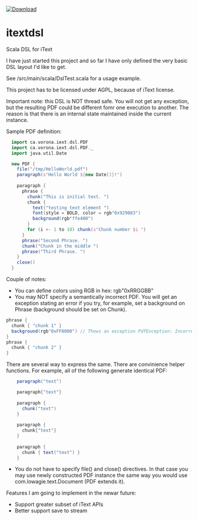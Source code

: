  [ ![Download](https://api.bintray.com/packages/morgaroth/maven/itext4s/images/download.svg) ](https://bintray.com/morgaroth/maven/itext4s/_latestVersion)


itextdsl
========

Scala DSL for iText

I have just started this project and so far I have only defined the very basic DSL layout I'd like to get.

See /src/main/scala/DslTest.scala for a usage example.

This project has to be licensed under AGPL, because of iText license.

Important note: this DSL is NOT thread safe. You will not get any exception, but the resulting PDF could be different fomr one execution to another. The reason is that there is an internal state maintained inside the current instance.

Sample PDF definition:

```scala
  import ca.vorona.iext.dsl.PDF
  import ca.vorona.iext.dsl.PDF._
  import java.util.Date

  new PDF {
    file("/tmp/HelloWorld.pdf")
    paragraph(s"Hello World ${new Date()}!")
    
    paragraph {
      phrase {
        chunk("This is initial text. ")
        chunk {
          text("testing text element ")
          font(style = BOLD, color = rgb"0x929083")
          background(rgb"ffe400")
        }
        for (i <- 1 to 10) chunk(s"Chunk number $i ")
      }
      phrase("Second Phrase. ")
      chunk("Chunk in the middle ")
      phrase("Third Phrase. ")
    }
    close()
  }
```

Couple of notes:
- You can define colors using RGB in hex: rgb"0xRRGGBB"
- You may NOT specify a semantically incorrect PDF. You will get an exception stating an error if you try, for example, set a background on Phrase (background should be set on Chunk).

```scala
phrase {
  chunk { "chunk 1" }
  background(rgb"0xFF0000") // Thows an exception PdfException: Incorrect location for background()
}
phrase {
  chunk { "chunk 2" }
}
```

There are several way to express the same. There are convinience helper functions. For example, all of the following generate identical PDF:

```scala
    paragraph("text")

    paragraph{"text"}
    
    paragraph {
      chunk("text")
    }
    
    paragraph {
      chunk{"text"}
    }
    
    paragraph {
      chunk { text("text") }
    }
```


- You do not have to specify file() and close() directives. In that case you may use newly constructed PDF instance the same way you would use com.lowagie.text.Document (PDF extends it).

Features I am going to implement in the newar future:
- Support greater subset of iText APIs
- Better support save to stream 
